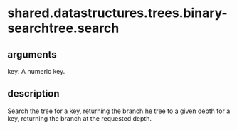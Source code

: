 # shared.datastructures.trees.binary-searchtree.search

## arguments

key: A numeric key.

## description

Search the tree for a key, returning the branch.he tree to a given depth for a key, returning the branch at the requested depth.